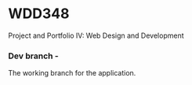 # WDD348
Project and Portfolio IV: Web Design and Development 

### Dev branch - 
The working branch for the application. 

